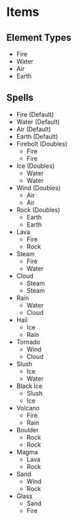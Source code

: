 # Items

## Element Types

* Fire
* Water
* Air
* Earth

## Spells

* Fire (Default)
* Water (Default)
* Air (Default)
* Earth (Default)
* Firebolt (Doubles)
  * Fire
  * Fire
* Ice (Doubles)
  * Water
  * Water
* Wind (Doubles)
  * Air
  * Air
* Rock (Doubles)
  * Earth
  * Earth
* Lava
  * Fire
  * Rock
* Steam
  * Fire
  * Water
* Cloud
  * Steam
  * Steam
* Rain
  * Water
  * Cloud
* Hail
  * Ice
  * Rain
* Tornado
  * Wind
  * Cloud
* Slush
  * Ice
  * Water
* Black Ice
  * Slush
  * Ice
* Volcano
  * Fire
  * Rain
* Boulder
  * Rock
  * Rock
* Magma
  * Lava
  * Rock
* Sand
  * Wind
  * Rock
* Glass
  * Sand
  * Fire